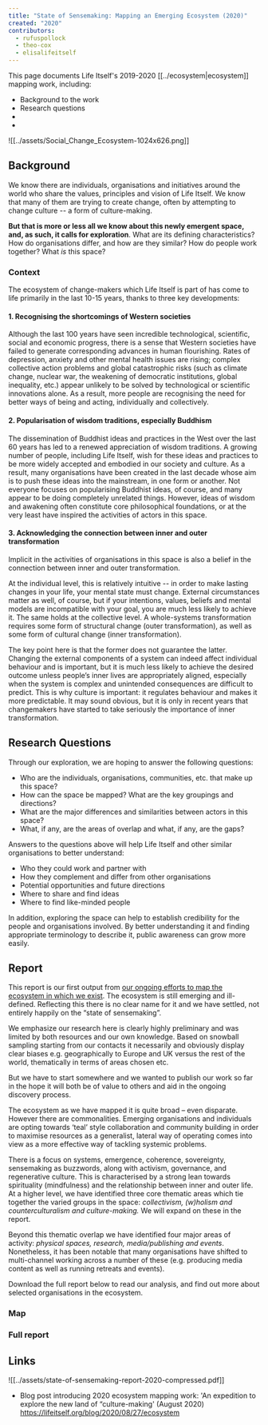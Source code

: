 ```yaml
---
title: "State of Sensemaking: Mapping an Emerging Ecosystem (2020)"
created: "2020"
contributors:
  - rufuspollock
  - theo-cox
  - elisalifeitself
---
```

This page documents Life Itself's 2019-2020 [[../ecosystem|ecosystem]] mapping work, including:
- Background to the work
- Research questions
- 
- 

![[../assets/Social_Change_Ecosystem-1024x626.png]]

## Background

We know there are individuals, organisations and initiatives around the world who share the values, principles and vision of Life Itself. We know that many of them are trying to create change, often by attempting to change culture -- a form of culture-making.

**But that is more or less all we know about this newly emergent space, and, as such, it calls for exploration**. What are its defining characteristics? How do organisations differ, and how are they similar? How do people work together? What _is_ this space?

### Context

The ecosystem of change-makers which Life Itself is part of has come to life primarily in the last 10-15 years, thanks to three key developments:

#### 1. Recognising the shortcomings of Western societies

Although the last 100 years have seen incredible technological, scientific, social and economic progress, there is a sense that Western societies have failed to generate corresponding advances in human flourishing. Rates of depression, anxiety and other mental health issues are rising; complex collective action problems and global catastrophic risks (such as climate change, nuclear war, the weakening of democratic institutions, global inequality, etc.) appear unlikely to be solved by technological or scientific innovations alone. As a result, more people are recognising the need for better ways of being and acting, individually and collectively. 

#### 2. Popularisation of wisdom traditions, especially Buddhism

The dissemination of Buddhist ideas and practices in the West over the last 60 years has led to a renewed appreciation of wisdom traditions. A growing number of people, including Life Itself, wish for these ideas and practices to be more widely accepted and embodied in our society and culture. As a result, many organisations have been created in the last decade whose aim is to push these ideas into the mainstream, in one form or another. Not everyone focuses on popularising Buddhist ideas, of course, and many appear to be doing completely unrelated things. However, ideas of wisdom and awakening often constitute core philosophical foundations, or at the very least have inspired the activities of actors in this space.

#### 3. Acknowledging the connection between inner and outer transformation

Implicit in the activities of organisations in this space is also a belief in the connection between inner and outer transformation. 

At the individual level, this is relatively intuitive -- in order to make lasting changes in your life, your mental state must change. External circumstances matter as well, of course, but if your intentions, values, beliefs and mental models are incompatible with your goal, you are much less likely to achieve it. The same holds at the collective level. A whole-systems transformation requires some form of structural change (outer transformation), as well as some form of cultural change (inner transformation). 

The key point here is that the former does not guarantee the latter. Changing the external components of a system can indeed affect individual behaviour and is important, but it is much less likely to achieve the desired outcome unless people’s inner lives are appropriately aligned, especially when the system is complex and unintended consequences are difficult to predict. This is why culture is important: it regulates behaviour and makes it more predictable. It may sound obvious, but it is only in recent years that changemakers have started to take seriously the importance of inner transformation. 

## Research Questions

Through our exploration, we are hoping to answer the following questions:

- Who are the individuals, organisations, communities, etc. that make up this space?
- How can the space be mapped? What are the key groupings and directions? 
- What are the major differences and similarities between actors in this space?
- What, if any, are the areas of overlap and what, if any, are the gaps?

Answers to the questions above will help Life Itself and other similar organisations to better understand:

- Who they could work and partner with
- How they complement and differ from other organisations
- Potential opportunities and future directions
- Where to share and find ideas
- Where to find like-minded people

In addition, exploring the space can help to establish credibility for the people and organisations involved. By better understanding it and finding appropriate terminology to describe it, public awareness can grow more easily. 

## Report

This report is our first output from [our ongoing efforts to map the ecosystem in which we exist](https://lifeitself.org/ecosystem). The ecosystem is still emerging and ill-defined. Reflecting this there is no clear name for it and we have settled, not entirely happily on the “state of sensemaking”.

We emphasize our research here is clearly highly preliminary and was limited by both resources and our own knowledge. Based on snowball sampling starting from our contacts it necessarily and obviously display clear biases e.g. geographically to Europe and UK versus the rest of the world, thematically in terms of areas chosen etc.

But we have to start somewhere and we wanted to publish our work so far in the hope it will both be of value to others and aid in the ongoing discovery process.

The ecosystem as we have mapped it is quite broad – even disparate. However there are commonalities. Emerging organisations and individuals are opting towards ‘teal’ style collaboration and community building in order to maximise resources as a generalist, lateral way of operating comes into view as a more effective way of tackling systemic problems.

There is a focus on systems, emergence, coherence, sovereignty, sensemaking as buzzwords, along with activism, governance, and regenerative culture. This is characterised by a strong lean towards spirituality (mindfulness) and the relationship between inner and outer life. At a higher level, we have identified three core thematic areas which tie together the varied groups in the space: _collectivism, (w)holism and counterculturalism and culture-making._ We will expand on these in the report.

Beyond this thematic overlap we have identified four major areas of activity: _physical spaces, research, media/publishing and events_. Nonetheless, it has been notable that many organisations have shifted to multi-channel working across a number of these (e.g. producing media content as well as running retreats and events).

Download the full report below to read our analysis, and find out more about selected organisations in the ecosystem.
### Map

### Full report



## Links
![[../assets/state-of-sensemaking-report-2020-compressed.pdf]]

- Blog post introducing 2020 ecosystem mapping work: 'An expedition to explore the new land of “culture-making' (August 2020) https://lifeitself.org/blog/2020/08/27/ecosystem 